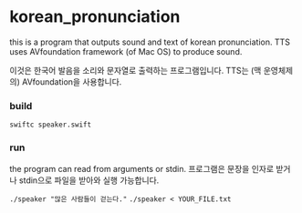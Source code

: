 # korean_pronunciation
this is a program that outputs sound and text of korean pronunciation.
TTS uses AVfoundation framework (of Mac OS) to produce sound.

이것은 한국어 발음을 소리와 문자열로 출력하는 프로그램입니다.
TTS는 (맥 운영체제의) AVfoundation을 사용합니다.

### build
`swiftc speaker.swift`

### run
the program can read from arguments or stdin.
프로그램은 문장을 인자로 받거나 stdin으로 파일을 받아와 실행 가능합니다.

`./speaker "많은 사람들이 걷는다."`
`./speaker < YOUR_FILE.txt`

